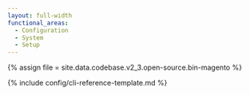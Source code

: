 ```yaml
---
layout: full-width
functional_areas:
  - Configuration
  - System
  - Setup
---
```


{% assign file = site.data.codebase.v2_3.open-source.bin-magento %}

{% include config/cli-reference-template.md %}